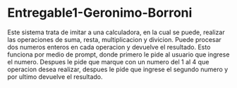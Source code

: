 # Entregable1-Geronimo-Borroni
 Este sistema trata de imitar a una calculadora, en la cual se puede, realizar las operaciones de suma, resta, multiplicacion y divicion.
 Puede procesar dos numeros enteros en cada operacion y devuelve el resultado.
 Esto funciona por medio de prompt, donde primero le pide al usuario que ingrese el numero. Despues le pide que marque con un numero del 1 al 4 que operacion desea realizar, despues le pide que ingrese el segundo numero y por ultimo devuelve el resultado.
 
